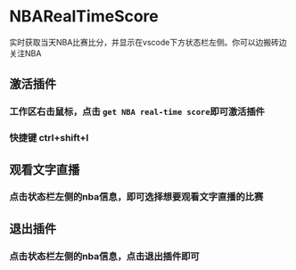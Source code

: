 # NBARealTimeScore
实时获取当天NBA比赛比分，并显示在vscode下方状态栏左侧。你可以边搬砖边关注NBA

## 激活插件
### 工作区右击鼠标，点击 `get NBA real-time score`即可激活插件
### 快捷键 ctrl+shift+l

## 观看文字直播
### 点击状态栏左侧的nba信息，即可选择想要观看文字直播的比赛

## 退出插件
### 点击状态栏左侧的nba信息，点击退出插件即可
